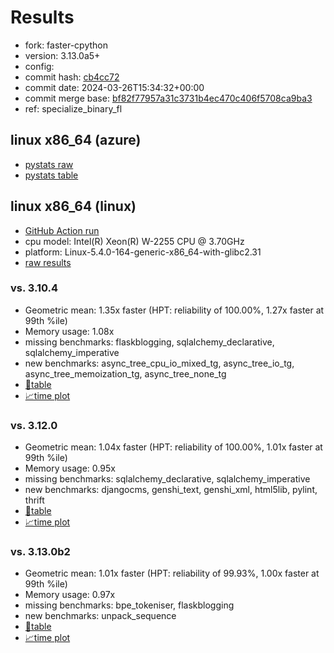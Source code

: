 # Results

- fork: faster-cpython
- version: 3.13.0a5+
- config: 
- commit hash: [cb4cc72](https://github.com/faster%2dcpython/cpython/commit/cb4cc72)
- commit date: 2024-03-26T15:34:32+00:00
- commit merge base: [bf82f77957a31c3731b4ec470c406f5708ca9ba3](https://github.com/faster%2dcpython/cpython/commit/bf82f77957a31c3731b4ec470c406f5708ca9ba3)
- ref: specialize_binary_fl

## linux x86_64 (azure)

- [pystats raw](bm-20240326-azure-x86_64-faster%252dcpython-specialize_binary_fl-3.13.0a5%2B-cb4cc72-pystats.json)
- [pystats table](bm-20240326-azure-x86_64-faster%252dcpython-specialize_binary_fl-3.13.0a5%2B-cb4cc72-pystats.md)

## linux x86_64 (linux)

- [GitHub Action run](https://github.com/faster-cpython/benchmarking/actions/runs/8439036266)
- cpu model: Intel(R) Xeon(R) W-2255 CPU @ 3.70GHz
- platform: Linux-5.4.0-164-generic-x86_64-with-glibc2.31
- [raw results](bm-20240326-linux-x86_64-faster%252dcpython-specialize_binary_fl-3.13.0a5%2B-cb4cc72.json)

### vs. 3.10.4

- Geometric mean: 1.35x faster (HPT: reliability of 100.00%, 1.27x faster at 99th %ile)
- Memory usage: 1.08x
- missing benchmarks: flaskblogging, sqlalchemy_declarative, sqlalchemy_imperative
- new benchmarks: async_tree_cpu_io_mixed_tg, async_tree_io_tg, async_tree_memoization_tg, async_tree_none_tg
- [📄table](bm-20240326-linux-x86_64-faster%252dcpython-specialize_binary_fl-3.13.0a5%2B-cb4cc72-vs-3.10.4.md)
- [📈time plot](bm-20240326-linux-x86_64-faster%252dcpython-specialize_binary_fl-3.13.0a5%2B-cb4cc72-vs-3.10.4.svg)

### vs. 3.12.0

- Geometric mean: 1.04x faster (HPT: reliability of 100.00%, 1.01x faster at 99th %ile)
- Memory usage: 0.95x
- missing benchmarks: sqlalchemy_declarative, sqlalchemy_imperative
- new benchmarks: djangocms, genshi_text, genshi_xml, html5lib, pylint, thrift
- [📄table](bm-20240326-linux-x86_64-faster%252dcpython-specialize_binary_fl-3.13.0a5%2B-cb4cc72-vs-3.12.0.md)
- [📈time plot](bm-20240326-linux-x86_64-faster%252dcpython-specialize_binary_fl-3.13.0a5%2B-cb4cc72-vs-3.12.0.svg)

### vs. 3.13.0b2

- Geometric mean: 1.01x faster (HPT: reliability of 99.93%, 1.00x faster at 99th %ile)
- Memory usage: 0.97x
- missing benchmarks: bpe_tokeniser, flaskblogging
- new benchmarks: unpack_sequence
- [📄table](bm-20240326-linux-x86_64-faster%252dcpython-specialize_binary_fl-3.13.0a5%2B-cb4cc72-vs-3.13.0b2.md)
- [📈time plot](bm-20240326-linux-x86_64-faster%252dcpython-specialize_binary_fl-3.13.0a5%2B-cb4cc72-vs-3.13.0b2.svg)

